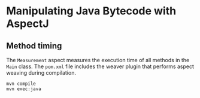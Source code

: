 # Manipulating Java Bytecode with AspectJ

## Method timing

The `Measurement` aspect measures the execution time of all methods in the `Main` class.
The `pom.xml` file includes the weaver plugin that performs aspect weaving during compilation.

```shell
mvn compile
mvn exec:java
```
